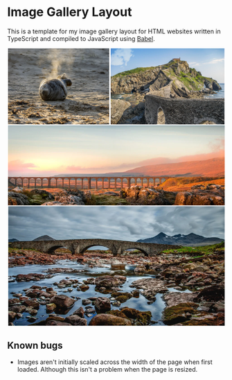 # Image Gallery Layout
This is a template for my image gallery layout for HTML websites written in TypeScript and compiled to JavaScript using [Babel](https://babeljs.io/).

![Preview of image gallery](media/preview.png)

## Known bugs
- Images aren't initially scaled across the width of the page when first loaded. Although this isn't a problem when the page is resized.
